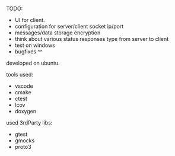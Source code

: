 
TODO:
 - UI for client.
 - configuration for server/client socket ip/port
 - messages/data storage encryption
 - think about various status responses type from server to client
 - test on windows
 - bugfixes ^^



developed on ubuntu.


tools used:
 - vscode
 - cmake
 - ctest
 - lcov
 - doxygen


used 3rdParty libs:
 - gtest
 - gmocks
 - proto3
